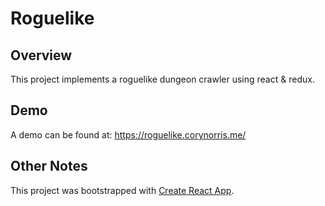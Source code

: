 # Roguelike

## Overview
This project implements a roguelike dungeon crawler using react & redux.

## Demo
A demo can be found at: https://roguelike.corynorris.me/

## Other Notes
This project was bootstrapped with [Create React App](https://github.com/facebookincubator/create-react-app).

